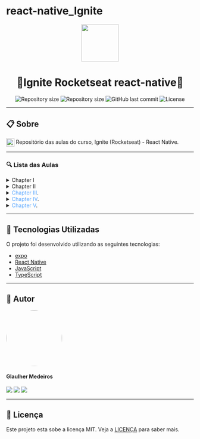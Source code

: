 # react-native_Ignite
<p align="center" >
  <img align="center" src="https://d33wubrfki0l68.cloudfront.net/554c3b0e09cf167f0281fda839a5433f2040b349/ecfc9/img/header_logo.svg" width="100" />
</p>

<h1 align="center"> 
  🚀Ignite Rocketseat react-native🚀
</h1>

<p align="center" >
  <img alt="Repository size" src="https://img.shields.io/badge/Mobile-react--native-blue?style=for-the-badge">

  <img alt="Repository size" src="https://img.shields.io/npm/types/typescript?style=for-the-badge">

  <img alt="GitHub last commit" src="https://img.shields.io/github/last-commit/glaulher/react-native_Ignite?style=for-the-badge">

  <img alt="License" src="https://img.shields.io/badge/license-MIT-blue.svg?style=for-the-badge" />
</p>

---

## 📋 Sobre

<img align="center" src="https://d33wubrfki0l68.cloudfront.net/554c3b0e09cf167f0281fda839a5433f2040b349/ecfc9/img/header_logo.svg" width="22" /> Repositório das aulas do curso, Ignite (Rocketseat) - React Native.

---

### 🔍 Lista das Aulas

<details>
<summary>Chapter I</summary>
<br>
Em construção...
</details>

<details>
<summary>Chapter II</summary>
<br>
Em construção...
</details>

<details>
<summary><span style="color:#58A6FF">Chapter III</span>.</summary>
<br>

[1-CriacaoDoProjetoEDicaNinja](https://github.com/glaulher/react-native_Ignite/tree/main/ChapterIII/rentx_aula/1-CriacaoDoProjetoEDicaNinja)

[2-TemaGlobal](https://github.com/glaulher/react-native_Ignite/tree/main/ChapterIII/rentx_aula/2-TemaGlobal)

[3-CriacaoDoHeaderDaHome](https://github.com/glaulher/react-native_Ignite/tree/main/ChapterIII/rentx_aula/3-CriacaoDoHeaderDaHome)

[4-CriacaoDeCardCar](https://github.com/glaulher/react-native_Ignite/tree/main/ChapterIII/rentx_aula/4-CriacaoDeCardCar)

[5-interfaceDeDetalhesDosCarros](https://github.com/glaulher/react-native_Ignite/tree/main/ChapterIII/rentx_aula/5-interfaceDeDetalhesDosCarros)

[6-ComponenteDeSlider](https://github.com/glaulher/react-native_Ignite/tree/main/ChapterIII/rentx_aula/6-ComponenteDeSlider)

[7-ContinuandoInterfaceDeDetalhes](https://github.com/glaulher/react-native_Ignite/tree/main/ChapterIII/rentx_aula/7-ContinuandoInterfaceDeDetalhes)

[8-ComponenteDeAcessorios](https://github.com/glaulher/react-native_Ignite/tree/main/ChapterIII/rentx_aula/8-ComponenteDeAcessorios)

[9-ComponenteDeBotao](https://github.com/glaulher/react-native_Ignite/tree/main/ChapterIII/rentx_aula/9-ComponenteDeBotao)

[10-InterfaceDeAgendamento](https://github.com/glaulher/react-native_Ignite/tree/main/ChapterIII/rentx_aula/10-InterfaceDeAgendamento)

[11-ComponenteDeCalendário](https://github.com/glaulher/react-native_Ignite/tree/main/ChapterIII/rentx_aula/11-ComponenteDeCalendário)

[12-InterfaceDeDetalhesDoAgendamento](https://github.com/glaulher/react-native_Ignite/tree/main/ChapterIII/rentx_aula/12-InterfaceDeDetalhesDoAgendamento)

[13-InterfaceDeAgendamentoConcluido](https://github.com/glaulher/react-native_Ignite/tree/main/ChapterIII/rentx_aula/13-InterfaceDeAgendamentoConcluido)

[14-ImplementandoANavegacao](https://github.com/glaulher/react-native_Ignite/tree/main/ChapterIII/rentx_aula/14-ImplementandoANavegacao)

[15-UtilizandoOJsonServer](https://github.com/glaulher/react-native_Ignite/tree/main/ChapterIII/rentx_aula/15-UtilizandoOJsonServer)

[16-ListandoCarrosDaApi](https://github.com/glaulher/react-native_Ignite/tree/main/ChapterIII/rentx_aula/16-ListandoCarrosDaApi)

[17-passandoDadosEntreTelas](https://github.com/glaulher/react-native_Ignite/tree/main/ChapterIII/rentx_aula/17-passandoDadosEntreTelas)

[18-ExibindoIconesDinamicamente](https://github.com/glaulher/react-native_Ignite/tree/main/ChapterIII/rentx_aula/18-ExibindoIconesDinamicamente)

[19-IntervalosNoCalendario](https://github.com/glaulher/react-native_Ignite/tree/main/ChapterIII/rentx_aula/19-IntervalosNoCalendario)

[20-FinalizandoOCalendario](https://github.com/glaulher/react-native_Ignite/tree/main/ChapterIII/rentx_aula/20-FinalizandoOCalendario)

[21-EnviandoAgendamentoParaApi](https://github.com/glaulher/react-native_Ignite/tree/main/ChapterIII/rentx_aula/21-EnviandoAgendamentoParaApi)

[22-MenuFlutuante](https://github.com/glaulher/react-native_Ignite/tree/main/ChapterIII/rentx_aula/22-MenuFlutuante)

[23-ListandoAgendamentosDoUsuario](https://github.com/glaulher/react-native_Ignite/tree/main/ChapterIII/rentx_aula/23-ListandoAgendamentosDoUsuario)

[24-ExibindoCarrosAgendados](https://github.com/glaulher/react-native_Ignite/tree/main/ChapterIII/rentx_aula/24-ExibindoCarrosAgendados)

[25-ReaproveitandoOComponenteCar](https://github.com/glaulher/react-native_Ignite/tree/main/ChapterIII/rentx_aula/25-ReaproveitandoOComponenteCar)

[26-UsabilidadeNoBotao](https://github.com/glaulher/react-native_Ignite/tree/main/ChapterIII/rentx_aula/26-UsabilidadeNoBotao)

[27-FinalizandoBotao](https://github.com/glaulher/react-native_Ignite/tree/main/ChapterIII/rentx_aula/27-FinalizandoBotao)

[28-IniciandoSlidesDeImagens](https://github.com/glaulher/react-native_Ignite/tree/main/ChapterIII/rentx_aula/28-IniciandoSlidesDeImagens)

[29-ObtendoImagemEmFoco](https://github.com/glaulher/react-native_Ignite/tree/main/ChapterIII/rentx_aula/29-ObtendoImagemEmFoco)

[30-PrimeiraAnimacao](https://github.com/glaulher/react-native_Ignite/tree/main/ChapterIII/rentx_aula/30-PrimeiraAnimacao)

[31-Transicoes](https://github.com/glaulher/react-native_Ignite/tree/main/ChapterIII/rentx_aula/31-Transicoes)

[32-SplashScreen](https://github.com/glaulher/react-native_Ignite/tree/main/ChapterIII/rentx_aula/32-SplashScreen)

[33-AnimandoSplash](https://github.com/glaulher/react-native_Ignite/tree/main/ChapterIII/rentx_aula/33-AnimandoSplash)

[34-WorkletAnimation](https://github.com/glaulher/react-native_Ignite/tree/main/ChapterIII/rentx_aula/34-WorkletAnimation)

[35-AnimandoScroll](https://github.com/glaulher/react-native_Ignite/tree/main/ChapterIII/rentx_aula/35-AnimandoScroll)

[36-MelhorandoScroll](https://github.com/glaulher/react-native_Ignite/tree/main/ChapterIII/rentx_aula/36-MelhorandoScroll)

[37-GestosDoUsuario](https://github.com/glaulher/react-native_Ignite/tree/main/ChapterIII/rentx_aula/37-GestosDoUsuario)

[38-PrevinirVoltarSplash](https://github.com/glaulher/react-native_Ignite/tree/main/ChapterIII/rentx_aula/38-PrevinirVoltarSplash)

[39-Lottie](https://github.com/glaulher/react-native_Ignite/tree/main/ChapterIII/rentx_aula/39-Lottie)

</details>

<details>
<summary><span style="color:#58A6FF">Chapter IV</span>.</summary>
<br>


[1-TelaDeLogin](https://github.com/glaulher/react-native_Ignite/tree/main/ChapterIV/rentx_aula/1-TelaDeLogin)

[2-TipandoIcones](https://github.com/glaulher/react-native_Ignite/tree/main/ChapterIV/rentx_aula/2-TipandoIcones)

[3-InputDeEmail](https://github.com/glaulher/react-native_Ignite/tree/main/ChapterIV/rentx_aula/3-InputDeEmail)

[4-InputDeSenha](https://github.com/glaulher/react-native_Ignite/tree/main/ChapterIV/rentx_aula/4-InputDeSenha)

[5-AcessibilidadeEmFormulario](https://github.com/glaulher/react-native_Ignite/tree/main/ChapterIV/rentx_aula/5-AcessibilidadeEmFormulario)

[6-AcessibilidadeEmInput](https://github.com/glaulher/react-native_Ignite/tree/main/ChapterIV/rentx_aula/6-AcessibilidadeEmInput)

[7-Refactor](https://github.com/glaulher/react-native_Ignite/tree/main/ChapterIV/rentx_aula/7-Refactor)

[8-ValidacaoFormulario](https://github.com/glaulher/react-native_Ignite/tree/main/ChapterIV/rentx_aula/8-ValidacaoFormulario)

[9-PrimeiroStep](https://github.com/glaulher/react-native_Ignite/tree/main/ChapterIV/rentx_aula/9-PrimeiroStep)

[10-SegundoStep](https://github.com/glaulher/react-native_Ignite/tree/main/ChapterIV/rentx_aula/10-SegundoStep)

[11-ValidacaoDoCadastro](https://github.com/glaulher/react-native_Ignite/tree/main/ChapterIV/rentx_aula/11-ValidacaoDoCadastro)

[12-FlexbilizandoInterfaces](https://github.com/glaulher/react-native_Ignite/tree/main/ChapterIV/rentx_aula/12-FlexbilizandoInterfaces)

[13-BackendDoAppEcadastroDoUsuario](https://github.com/glaulher/react-native_Ignite/tree/main/ChapterIV/rentx_aula/13-BackendDoAppEcadastroDoUsuario)

[14-AutenticacaoElistandoCarrosDoBackend](https://github.com/glaulher/react-native_Ignite/tree/main/ChapterIV/rentx_aula/14-AutenticacaoElistandoCarrosDoBackend)

[15-RotasPrivadasEpublicas](https://github.com/glaulher/react-native_Ignite/tree/main/ChapterIV/rentx_aula/15-RotasPrivadasEpublicas)

[16-CustomizandoBottomTab](https://github.com/glaulher/react-native_Ignite/tree/main/ChapterIV/rentx_aula/16-CustomizandoBottomTab)

[17-ConfiguracaoBancoAndroid](https://github.com/glaulher/react-native_Ignite/tree/main/ChapterIV/rentx_aula/17-ConfiguracaoBancoAndroid)

[18-EstruturaDaBaseDeDados](https://github.com/glaulher/react-native_Ignite/tree/main/ChapterIV/rentx_aula/18-EstruturaDaBaseDeDados)

[19-PersistindoDados](https://github.com/glaulher/react-native_Ignite/tree/main/ChapterIV/rentx_aula/19-PersistindoDados)

[20-MemoryLeak](https://github.com/glaulher/react-native_Ignite/tree/main/ChapterIV/rentx_aula/20-MemoryLeak)

[21-HeaderDoProfile](https://github.com/glaulher/react-native_Ignite/tree/main/ChapterIV/rentx_aula/21-HeaderDoProfile)

[22-SessoesDoCadastro](https://github.com/glaulher/react-native_Ignite/tree/main/ChapterIV/rentx_aula/22-SessoesDoCadastro)

[23-InputDoCadastro](https://github.com/glaulher/react-native_Ignite/tree/main/ChapterIV/rentx_aula/23-InputDoCadastro)

[24-AlbunsDeFotos](https://github.com/glaulher/react-native_Ignite/tree/main/ChapterIV/rentx_aula/24-AlbunsDeFotos)

[25-SignOut](https://github.com/glaulher/react-native_Ignite/tree/main/ChapterIV/rentx_aula/25-SignOut)

[26-AtualizandoPerfil](https://github.com/glaulher/react-native_Ignite/tree/main/ChapterIV/rentx_aula/26-AtualizandoPerfil)

[27-ConfirmacaoDeSignOut](https://github.com/glaulher/react-native_Ignite/tree/main/ChapterIV/rentx_aula/27-ConfirmacaoDeSignOut)

[28-TabelaDeCarros](https://github.com/glaulher/react-native_Ignite/tree/main/ChapterIV/rentx_aula/28-TabelaDeCarros)

[29-VerificandoAConexao](https://github.com/glaulher/react-native_Ignite/tree/main/ChapterIV/rentx_aula/29-VerificandoAConexao)

[30-SincronizandoUsuarioEfix](https://github.com/glaulher/react-native_Ignite/tree/main/ChapterIV/rentx_aula/30-SincronizandoUsuarioEfix)

[31-MostrandoUsuarioOffLine](https://github.com/glaulher/react-native_Ignite/tree/main/ChapterIV/rentx_aula/31-MostrandoUsuarioOffLine)

[32-CacheDeImagem](https://github.com/glaulher/react-native_Ignite/tree/main/ChapterIV/rentx_aula/32-CacheDeImagem)

[33-Agendamento](https://github.com/glaulher/react-native_Ignite/tree/main/ChapterIV/rentx_aula/33-Agendamento)

[34-ListandoCarros](https://github.com/glaulher/react-native_Ignite/tree/main/ChapterIV/rentx_aula/34-ListandoCarros)

</details>

<details>
<summary><span style="color:#58A6FF">Chapter V</span>.</summary>
<br>

[01-Introducao](https://github.com/glaulher/react-native_Ignite/tree/main/ChapterV/gofinances_aulas/01-Introducao)

[02-RenderNosTestes](https://github.com/glaulher/react-native_Ignite/tree/main/ChapterV/gofinances_aulas/02-RenderNosTestes)

[03-PrimeiroTeste](https://github.com/glaulher/react-native_Ignite/tree/main/ChapterV/gofinances_aulas/03-PrimeiroTeste)

[04-Seletores](https://github.com/glaulher/react-native_Ignite/tree/main/ChapterV/gofinances_aulas/04-Seletores)

[05-SuiteDeTestes](https://github.com/glaulher/react-native_Ignite/tree/main/ChapterV/gofinances_aulas/05-SuiteDeTestes)

[06-AbstraindoConfiguracoes](https://github.com/glaulher/react-native_Ignite/tree/main/ChapterV/gofinances_aulas/06-AbstraindoConfiguracoes)

[07-TesteEmComponentes](https://github.com/glaulher/react-native_Ignite/tree/main/ChapterV/gofinances_aulas/07-TesteEmComponentes)

[08-TestesComContexto](https://github.com/glaulher/react-native_Ignite/tree/main/ChapterV/gofinances_aulas/08-TestesComContexto)

[09-TestesEmHooks](https://github.com/glaulher/react-native_Ignite/tree/main/ChapterV/gofinances_aulas/09-TestesEmHooks)

[10-UtilizandoMocks](https://github.com/glaulher/react-native_Ignite/tree/main/ChapterV/gofinances_aulas/10-UtilizandoMocks)

[11-MocksPersonalizados](https://github.com/glaulher/react-native_Ignite/tree/main/ChapterV/gofinances_aulas/11-MocksPersonalizados)

[12-DisparandoEventosNosTestes](https://github.com/glaulher/react-native_Ignite/tree/main/ChapterV/gofinances_aulas/12-DisparandoEventosNosTestes)

[13-TestesAssincronos](https://github.com/glaulher/react-native_Ignite/tree/main/ChapterV/gofinances_aulas/13-TestesAssincronos)

[14-CoberturaDeCodigo](https://github.com/glaulher/react-native_Ignite/tree/main/ChapterV/gofinances_aulas/14-CoberturaDeCodigo)

[15-ConfiguracaoDoTeste2E2AndPrimeiroTesteE2E](https://github.com/glaulher/react-native_Ignite/tree/main/ChapterV/myskills_aulas/15-ConfiguracaoDoTeste2E2AndPrimeiroTesteE2E)

[16-TestesInterativos](https://github.com/glaulher/react-native_Ignite/tree/main/ChapterV/myskills_aulas/16-TestesInterativos)

[17-Fundamentos](https://github.com/glaulher/react-native_Ignite/tree/main/ChapterV/performanceapp_aula/17-Fundamentos)


[18-Otimazacoes](https://github.com/glaulher/react-native_Ignite/tree/main/ChapterV/performanceapp_aula/18-Otimazacoes)

[19-useMemo](https://github.com/glaulher/react-native_Ignite/tree/main/ChapterV/performanceapp_aula/19-useMemo)

[20-useCallbackPerformandoListasBundleSourceMap](https://github.com/glaulher/react-native_Ignite/tree/main/ChapterV/performanceapp_aula/20-useCallbackPerformandoListasBundleSourceMap)

</details>

---

## 🚀 Tecnologias Utilizadas

O projeto foi desenvolvido utilizando as seguintes tecnologias:

- [expo](https://docs.expo.dev/)
- [React Native](https://reactnative.dev)
- [JavaScript](https://developer.mozilla.org/pt-BR/docs/Web/JavaScript)
- [TypeScript](https://www.typescriptlang.org)

---


## 🧑 Autor

<img style="border-radius: 80px;" src="https://glaulher.github.io/assets/img/sample/avatar.jpeg" width="150px;" alt=""/>
 <h4>Glaulher Medeiros</h4>

<p align="left">
<span style="inline-block;">
  <a href="https://www.linkedin.com/in/glaulher-medeiros-03799967/" target="_blank"><img src="https://img.shields.io/badge/LinkedIn-0077B5?style=for-the-badge&logo=linkedin&logoColor=white" ></a>
</span>
<span style="inline-block;">
  <a href="https://glaulher.github.io/" target="_blank"><img src="https://img.shields.io/badge/github.io-gray?style=for-the-badge&logo=github&logoColor=white" ></a>
</span>

<span style="inline-block;">
  <a href="https://terminaldopenguin.blogspot.com/" target="_blank"><img src="https://img.shields.io/badge/blog-orange?style=for-the-badge&logo=blogger&logoColor=white"></a>
</span>
</p>

---

## 📝 Licença

Este projeto esta sobe a licença MIT. Veja a [LICENÇA](https://github.com/glaulher/react-native_Ignite/blob/main/LICENSE) para saber mais.